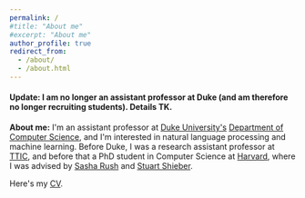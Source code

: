 ```yaml
---
permalink: /
#title: "About me"
#excerpt: "About me"
author_profile: true
redirect_from:
  - /about/
  - /about.html
---
```


#### Update: I am no longer an assistant professor at Duke (and am therefore no longer recruiting students). Details TK.

**About me:** I'm an assistant professor at [Duke University's](https://www.duke.edu) [Department of Computer Science](https://www.cs.duke.edu/), and I'm interested in natural language processing and machine learning. Before Duke, I was a research assistant professor at [TTIC](http://www.ttic.edu/), and before that a PhD student in Computer Science at [Harvard](https://www.seas.harvard.edu), where I was advised by [Sasha Rush](http://rush-nlp.com/) and [Stuart Shieber](http://www.eecs.harvard.edu/shieber/).

Here's my [CV](http://swiseman.github.io/files/swiseman_cv.pdf).

